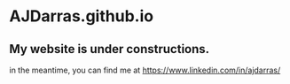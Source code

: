 # AJDarras.github.io
## My website is under constructions.
in the meantime, you can find me at https://www.linkedin.com/in/ajdarras/
